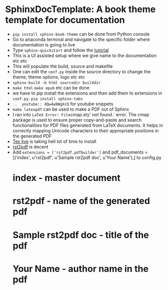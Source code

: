 # SphinxDocTemplate: A book theme template for documentation
- `pip install sphinx-book-theme` can be done from Python console
- Go to anaconda terminal and navigate to the specific folder where documentation is going to live
- Type `sphinx-quickstart` and follow the [tutorial](https://www.sphinx-doc.org/en/master/tutorial/getting-started.html#setting-up-your-project-and-development-environment)
- This is a UI assisted setup where we give name to the documentation etc etc
- This will populate the build, source and makefile
- One can edit the `conf.py` inside the source directory to change the theme, theme options, logo etc etc
- `sphinx-build -b html sourcedir builddir`
- `make html` `make epub` etc can be done
- we have to pip install the extensions and then add them to extensions in `conf.py`. `pip install sphinx-tabs`
- `..  youtube:: dQw4w9WgXcQ` for youtube snippets
- `make latexpdf` can be used to make a PDF out of Sphinx
- I ran into ` LaTeX Error: File `cmap.sty' not found.` error. The cmap package is used to ensure proper copy-and-paste and search functionalities for PDF files generated from LaTeX documents. It helps in correctly mapping Unicode characters to their appropriate positions in the generated PDF
- [Tex live](https://www.tug.org/texlive/windows.html#w64) is taking hell lot of time to install
- [rst2pdf](https://gist.github.com/alfredodeza/7fb5c667addb1c6963b9) is decent
- Add `extensions = ['rst2pdf.pdfbuilder']` and pdf_documents = [('index', u'rst2pdf', u'Sample rst2pdf doc', u'Your Name'),] to config.py
  # index - master document
  # rst2pdf - name of the generated pdf
  # Sample rst2pdf doc - title of the pdf
  # Your Name - author name in the pdf
